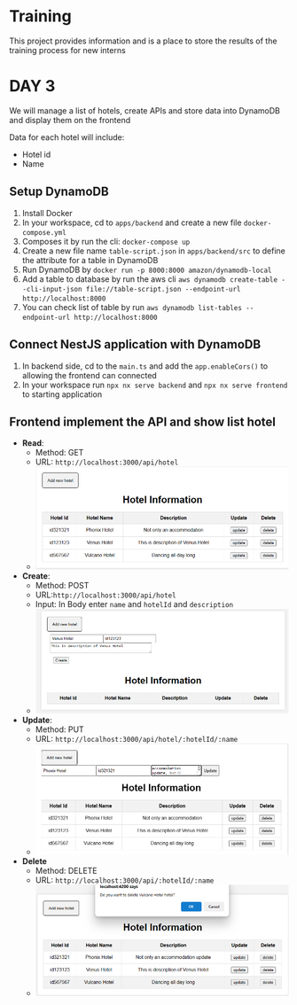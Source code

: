 # Training

This project provides information and is a place to store the results of the training process for new interns

# DAY 3

We will manage a list of hotels, create APIs and store data into DynamoDB and display them on the frontend

Data for each hotel will include:

- Hotel id
- Name

## Setup DynamoDB

1. Install Docker
2. In your workspace, cd to `apps/backend` and create a new file `docker-compose.yml`
3. Composes it by run the cli: `docker-compose up`
4. Create a new file name `table-script.json` in `apps/backend/src` to define the attribute for a table in DynamoDB
5. Run DynamoDB by `docker run -p 8000:8000 amazon/dynamodb-local`
6. Add a table to database by run the aws cli `aws dynamodb create-table --cli-input-json file://table-script.json --endpoint-url http://localhost:8000`
7. You can check list of table by run `aws dynamodb list-tables --endpoint-url http://localhost:8000`

## Connect NestJS application with DynamoDB

1. In backend side, cd to the `main.ts` and add the `app.enableCors()` to allowing the frontend can connected
2. In your workspace run `npx nx serve backend` and `npx nx serve frontend` to starting application

## Frontend implement the API and show list hotel

- **Read**:
  - Method: GET
  - URL: `http://localhost:3000/api/hotel`
   - ![alt text](docs/image-1.png)
- **Create**:
  - Method: POST
  - URL:`http://localhost:3000/api/hotel`
  - Input: In Body enter `name` and `hotelId` and `description`
  - ![alt text](docs/image.png)
- **Update**:
  - Method: PUT
  - URL: `http://localhost:3000/api/hotel/:hotelId/:name`
  - ![alt text](docs/image-2.png)
- **Delete**
  - Method: DELETE
  - URL: `http://localhost:3000/api/:hotelId/:name`
  - ![alt text](docs/image-3.png)
